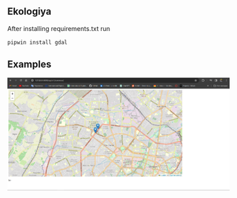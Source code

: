 ## Ekologiya
After installing requirements.txt run
```python
pipwin install gdal
``` 
## Examples
![alt text](image.png)